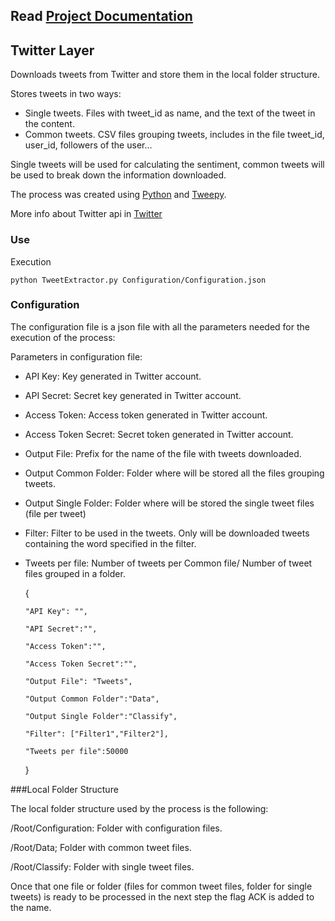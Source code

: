 ## Read [Project Documentation](https://github.com/MovieTrender/Documentation "Project Documentation")

## Twitter Layer

Downloads tweets from Twitter and store them in the local folder structure.

Stores tweets in two ways:
- Single tweets. Files with tweet_id as name, and the text of the tweet in the         content.
- Common tweets. CSV files grouping tweets, includes in the file tweet_id, user_id,     followers of the user...

Single tweets will be used for calculating the sentiment, common tweets will be used to break down the information downloaded.


The process was created using [Python](https://www.python.org/ "Python") and [Tweepy](https://github.com/tweepy/tweepy "Tweepy").

More info about Twitter api in [Twitter](https://dev.twitter.com "Twitter")

### Use
Execution

	python TweetExtractor.py Configuration/Configuration.json

### Configuration
The configuration file is a json file with all the parameters needed for the execution of the process:

Parameters in configuration file:
- API Key: Key generated in Twitter account.
- API Secret: Secret key generated in Twitter account.
- Access Token: Access token generated in Twitter account.
- Access Token Secret: Secret token generated in Twitter account.
- Output File: Prefix for the name of the file with tweets downloaded.
- Output Common Folder: Folder where will be stored all the files grouping tweets.
- Output Single Folder: Folder where will be stored the single tweet files (file per   tweet)
- Filter: Filter to be used in the tweets. Only will be downloaded tweets containing   the word specified in the filter.
- Tweets per file: Number of tweets per Common file/ Number of tweet files grouped in   a folder. 


  {
  
      "API Key": "",
      
      "API Secret":"",
      
      "Access Token":"",
      
      "Access Token Secret":"",
      
      "Output File": "Tweets",
      
      "Output Common Folder":"Data",
      
      "Output Single Folder":"Classify",
      
      "Filter": ["Filter1","Filter2"],
      
      "Tweets per file":50000
  
  }


###Local Folder Structure

The local folder structure used by the process is the following:

/Root/Configuration:
	Folder with configuration files.

/Root/Data;
	Folder with common tweet files.

/Root/Classify:
	Folder with single tweet files.

Once that one file or folder (files for common tweet files, folder for single tweets) is ready to be processed in the next step the flag ACK is added to the name.
















